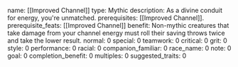 name: [[Improved Channel]]
type: Mythic
description: As a divine conduit for energy, you're unmatched.
prerequisites: [[Improved Channel]].
prerequisite_feats: [[Improved Channel]]
benefit: Non-mythic creatures that take damage from your channel energy must roll their saving throws twice and take the lower result.
normal: 0
special: 0
teamwork: 0
critical: 0
grit: 0
style: 0
performance: 0
racial: 0
companion_familiar: 0
race_name: 0
note: 0
goal: 0
completion_benefit: 0
multiples: 0
suggested_traits: 0
